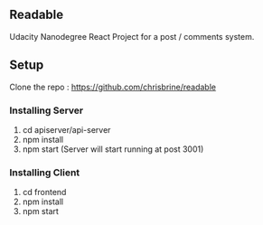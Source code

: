 ## Readable

Udacity Nanodegree React Project for a post / comments system.

## Setup

Clone the repo : https://github.com/chrisbrine/readable

### Installing Server

1. cd apiserver/api-server
2. npm install
3. npm start (Server will start running at post 3001)

### Installing Client

1. cd frontend
2. npm install
3. npm start